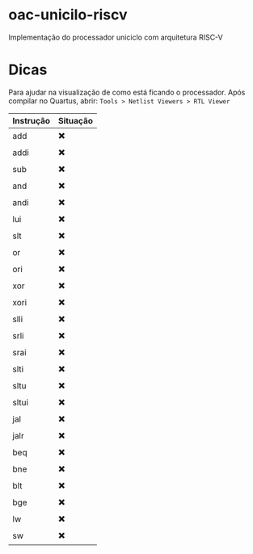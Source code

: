 ﻿# oac-unicilo-riscv
Implementação do processador uniciclo com arquitetura RISC-V

# Dicas
Para ajudar na visualização de como está ficando o processador. Após compilar no Quartus, abrir: `Tools > Netlist Viewers > RTL Viewer`

|Instrução|Situação|
|--|--|
|add|:heavy_multiplication_x:|
|addi|:heavy_multiplication_x:|
|sub|:heavy_multiplication_x:|
|and|:heavy_multiplication_x:|
|andi|:heavy_multiplication_x:|
|lui|:heavy_multiplication_x:|
|slt|:heavy_multiplication_x:|
|or|:heavy_multiplication_x:|
|ori|:heavy_multiplication_x:|
|xor|:heavy_multiplication_x:|
|xori|:heavy_multiplication_x:|
|slli|:heavy_multiplication_x:|
|srli|:heavy_multiplication_x:|
|srai|:heavy_multiplication_x:|
|slti|:heavy_multiplication_x:|
|sltu|:heavy_multiplication_x:|
|sltui|:heavy_multiplication_x:|
|jal|:heavy_multiplication_x:|
|jalr|:heavy_multiplication_x:|
|beq|:heavy_multiplication_x:|
|bne|:heavy_multiplication_x:|
|blt|:heavy_multiplication_x:|
|bge|:heavy_multiplication_x:|
|lw|:heavy_multiplication_x:|
|sw|:heavy_multiplication_x:|